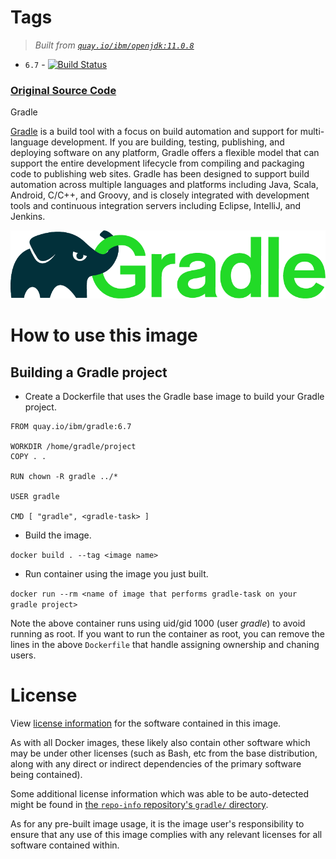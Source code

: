 # Tags
> _Built from [`quay.io/ibm/openjdk:11.0.8`](https://quay.io/repository/ibm/openjdk?tab=info)_
-	`6.7` - [![Build Status](https://travis-ci.com/lcarcaramo/docker-gradle.svg?branch=master)](https://travis-ci.com/lcarcaramo/docker-gradle)

### __[Original Source Code](https://github.com/keeganwitt/docker-gradle)__

Gradle

[Gradle](https://gradle.org/) is a build tool with a focus on build automation and support for multi-language development. If you are building, testing, publishing, and deploying software on any platform, Gradle offers a flexible model that can support the entire development lifecycle from compiling and packaging code to publishing web sites. Gradle has been designed to support build automation across multiple languages and platforms including Java, Scala, Android, C/C++, and Groovy, and is closely integrated with development tools and continuous integration servers including Eclipse, IntelliJ, and Jenkins.

![logo](https://raw.githubusercontent.com/docker-library/docs/c3d3ca6beed000f9ba6eabc98f3399158f520256/gradle/logo.png)

# How to use this image

## Building a Gradle project

* Create a Dockerfile that uses the Gradle base image to build your Gradle project.
```
FROM quay.io/ibm/gradle:6.7

WORKDIR /home/gradle/project
COPY . .

RUN chown -R gradle ../*

USER gradle

CMD [ "gradle", <gradle-task> ]
```
* Build the image.

`docker build . --tag <image name>`

* Run container using the image you just built.

`docker run --rm <name of image that performs gradle-task on your gradle project>`

Note the above container runs using uid/gid 1000 (user *gradle*) to avoid running as root. If you want to run the container as root, you can remove the lines in the above `Dockerfile` that handle assigning ownership and chaning users.

# License

View [license information](https://gradle.org/license/) for the software contained in this image.

As with all Docker images, these likely also contain other software which may be under other licenses (such as Bash, etc from the base distribution, along with any direct or indirect dependencies of the primary software being contained).

Some additional license information which was able to be auto-detected might be found in [the `repo-info` repository's `gradle/` directory](https://github.com/docker-library/repo-info/tree/master/repos/gradle).

As for any pre-built image usage, it is the image user's responsibility to ensure that any use of this image complies with any relevant licenses for all software contained within.
